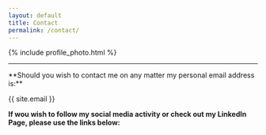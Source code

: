 ```yaml
---
layout: default
title: Contact
permalink: /contact/
---
```


{% include profile_photo.html %}
<hr/>
**Should you wish to contact me on any matter my personal email address is:**

{{ site.email }}

**If wou wish to follow my social media activity or check out my LinkedIn Page, please use the links below:**